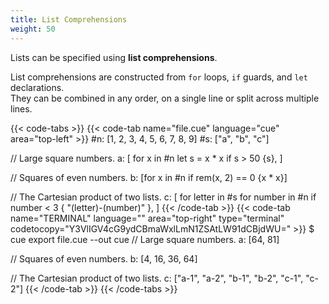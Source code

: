 ```yaml
---
title: List Comprehensions
weight: 50
---
```


Lists can be specified using **list comprehensions**.

List comprehensions are constructed from
`for` loops, `if` guards, and `let` declarations.\
They can be combined in any order,
on a single line or split across multiple lines.

<!--more-->

{{< code-tabs >}}
{{< code-tab name="file.cue" language="cue" area="top-left" >}}
#n: [1, 2, 3, 4, 5, 6, 7, 8, 9]
#s: ["a", "b", "c"]

// Large square numbers.
a: [
	for x in #n
	let s = x * x
	if s > 50 {s},
]

// Squares of even numbers.
b: [for x in #n if rem(x, 2) == 0 {x * x}]

// The Cartesian product of two lists.
c: [
	for letter in #s
	for number in #n
	if number < 3 {
		"\(letter)-\(number)"
	},
]
{{< /code-tab >}}
{{< code-tab name="TERMINAL" language="" area="top-right" type="terminal" codetocopy="Y3VlIGV4cG9ydCBmaWxlLmN1ZSAtLW91dCBjdWU=" >}}
$ cue export file.cue --out cue
// Large square numbers.
a: [64, 81]

// Squares of even numbers.
b: [4, 16, 36, 64]

// The Cartesian product of two lists.
c: ["a-1", "a-2", "b-1", "b-2", "c-1", "c-2"]
{{< /code-tab >}}
{{< /code-tabs >}}
